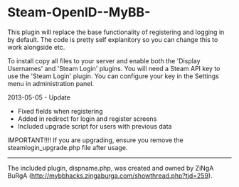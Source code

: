 Steam-OpenID--MyBB-
===================
This plugin will replace the base functionality of registering and logging in by default. The code is pretty self explanitory so you can change this to work alongside etc.

To install copy all files to your server and enable both the 'Display Usernames' and 'Steam Login' plugins.
You will need a Steam API key to use the 'Steam Login' plugin. You can configure your key in the Settings menu in administration panel.


2013-05-05 - Update
 - Fixed fields when registering
 - Added in redirect for login and register screens
 - Included upgrade script for users with previous data


 IMPORTANT!!!!
 If you are upgrading, ensure you remove the steamlogin_upgrade.php file after usage.

-------------------------------
The included plugin, dispname.php, was created and owned by ZiNgA BuRgA (http://mybbhacks.zingaburga.com/showthread.php?tid=259).